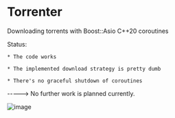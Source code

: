# Torrenter
Downloading torrents with Boost::Asio C++20 coroutines

Status:

    * The code works
    
    * The implemented download strategy is pretty dumb
    
    * There's no graceful shutdown of coroutines
    

-----> No further work is planned currently.

![image](https://github.com/user-attachments/assets/5a237d36-339a-413a-8267-43ffa2e7fb4b)
